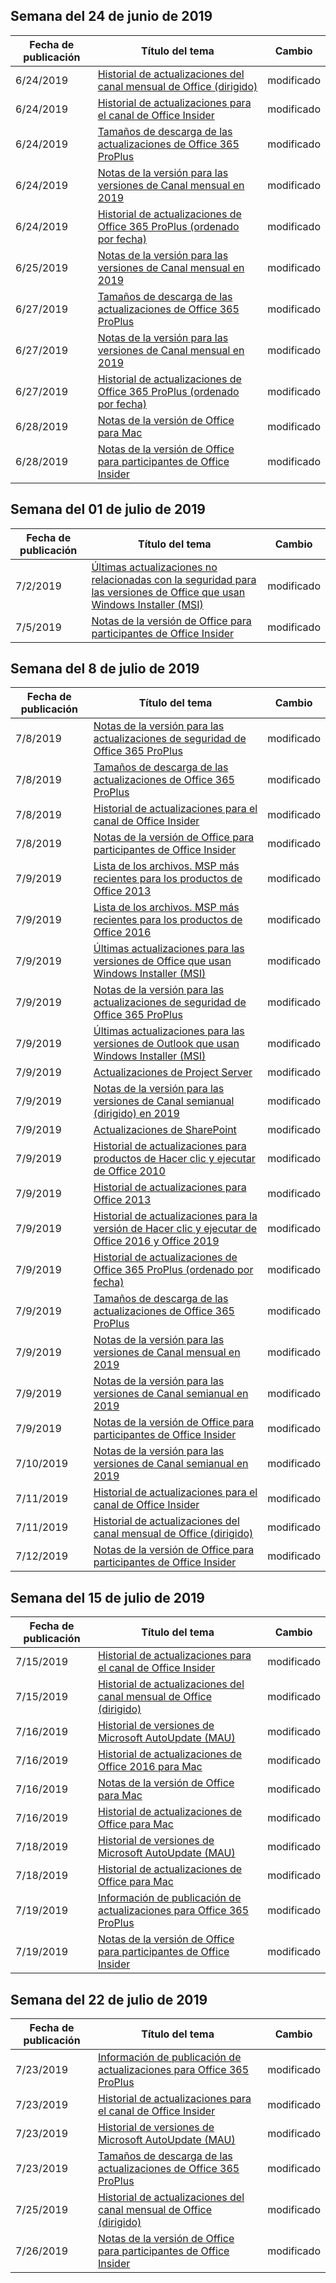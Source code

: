 <!-- This file is generated automatically each week. Changes made to this file will be overwritten.-->




## <a name="week-of-june-24-2019"></a>Semana del 24 de junio de 2019


| Fecha de publicación |Título del tema | Cambio |
|------|------------|--------|
| 6/24/2019 | [Historial de actualizaciones del canal mensual de Office (dirigido)](/OfficeUpdates/update-history-monthly-channel-targeted) | modificado |
| 6/24/2019 | [Historial de actualizaciones para el canal de Office Insider](/OfficeUpdates/update-history-office-insider) | modificado |
| 6/24/2019 | [Tamaños de descarga de las actualizaciones de Office 365 ProPlus](/OfficeUpdates/download-sizes-office365-proplus-updates) | modificado |
| 6/24/2019 | [Notas de la versión para las versiones de Canal mensual en 2019](/OfficeUpdates/monthly-channel-2019) | modificado |
| 6/24/2019 | [Historial de actualizaciones de Office 365 ProPlus (ordenado por fecha)](/OfficeUpdates/update-history-office365-proplus-by-date) | modificado |
| 6/25/2019 | [Notas de la versión para las versiones de Canal mensual en 2019](/OfficeUpdates/monthly-channel-2019) | modificado |
| 6/27/2019 | [Tamaños de descarga de las actualizaciones de Office 365 ProPlus](/OfficeUpdates/download-sizes-office365-proplus-updates) | modificado |
| 6/27/2019 | [Notas de la versión para las versiones de Canal mensual en 2019](/OfficeUpdates/monthly-channel-2019) | modificado |
| 6/27/2019 | [Historial de actualizaciones de Office 365 ProPlus (ordenado por fecha)](/OfficeUpdates/update-history-office365-proplus-by-date) | modificado |
| 6/28/2019 | [Notas de la versión de Office para Mac](/OfficeUpdates/release-notes-office-for-mac) | modificado |
| 6/28/2019 | [Notas de la versión de Office para participantes de Office Insider](/OfficeUpdates/release-notes-office-insider) | modificado |


## <a name="week-of-july-01-2019"></a>Semana del 01 de julio de 2019


| Fecha de publicación |Título del tema | Cambio |
|------|------------|--------|
| 7/2/2019 | [Últimas actualizaciones no relacionadas con la seguridad para las versiones de Office que usan Windows Installer (MSI)](/OfficeUpdates/office-msi-non-security-updates) | modificado |
| 7/5/2019 | [Notas de la versión de Office para participantes de Office Insider](/OfficeUpdates/release-notes-office-insider) | modificado |


## <a name="week-of-july-08-2019"></a>Semana del 8 de julio de 2019


| Fecha de publicación |Título del tema | Cambio |
|------|------------|--------|
| 7/8/2019 | [Notas de la versión para las actualizaciones de seguridad de Office 365 ProPlus](/OfficeUpdates/office365-proplus-security-updates) | modificado |
| 7/8/2019 | [Tamaños de descarga de las actualizaciones de Office 365 ProPlus](/OfficeUpdates/download-sizes-office365-proplus-updates) | modificado |
| 7/8/2019 | [Historial de actualizaciones para el canal de Office Insider](/OfficeUpdates/update-history-office-insider) | modificado |
| 7/8/2019 | [Notas de la versión de Office para participantes de Office Insider](/OfficeUpdates/release-notes-office-insider) | modificado |
| 7/9/2019 | [Lista de los archivos. MSP más recientes para los productos de Office 2013](/OfficeUpdates/msp-files-office-2013) | modificado |
| 7/9/2019 | [Lista de los archivos. MSP más recientes para los productos de Office 2016](/OfficeUpdates/msp-files-office-2016) | modificado |
| 7/9/2019 | [Últimas actualizaciones para las versiones de Office que usan Windows Installer (MSI)](/OfficeUpdates/office-updates-msi) | modificado |
| 7/9/2019 | [Notas de la versión para las actualizaciones de seguridad de Office 365 ProPlus](/OfficeUpdates/office365-proplus-security-updates) | modificado |
| 7/9/2019 | [Últimas actualizaciones para las versiones de Outlook que usan Windows Installer (MSI)](/OfficeUpdates/outlook-updates-msi) | modificado |
| 7/9/2019 | [Actualizaciones de Project Server](/OfficeUpdates/project-server-updates) | modificado |
| 7/9/2019 | [Notas de la versión para las versiones de Canal semianual (dirigido) en 2019](/OfficeUpdates/semi-annual-channel-targeted-2019) | modificado |
| 7/9/2019 | [Actualizaciones de SharePoint](/OfficeUpdates/sharepoint-updates) | modificado |
| 7/9/2019 | [Historial de actualizaciones para productos de Hacer clic y ejecutar de Office 2010](/OfficeUpdates/update-history-office-2010-click-to-run) | modificado |
| 7/9/2019 | [Historial de actualizaciones para Office 2013](/OfficeUpdates/update-history-office-2013) | modificado |
| 7/9/2019 | [Historial de actualizaciones para la versión de Hacer clic y ejecutar de Office 2016 y Office 2019](/OfficeUpdates/update-history-office-2019) | modificado |
| 7/9/2019 | [Historial de actualizaciones de Office 365 ProPlus (ordenado por fecha)](/OfficeUpdates/update-history-office365-proplus-by-date) | modificado |
| 7/9/2019 | [Tamaños de descarga de las actualizaciones de Office 365 ProPlus](/OfficeUpdates/download-sizes-office365-proplus-updates) | modificado |
| 7/9/2019 | [Notas de la versión para las versiones de Canal mensual en 2019](/OfficeUpdates/monthly-channel-2019) | modificado |
| 7/9/2019 | [Notas de la versión para las versiones de Canal semianual en 2019](/OfficeUpdates/semi-annual-channel-2019) | modificado |
| 7/9/2019 | [Notas de la versión de Office para participantes de Office Insider](/OfficeUpdates/release-notes-office-insider) | modificado |
| 7/10/2019 | [Notas de la versión para las versiones de Canal semianual en 2019](/OfficeUpdates/semi-annual-channel-2019) | modificado |
| 7/11/2019 | [Historial de actualizaciones para el canal de Office Insider](/OfficeUpdates/update-history-office-insider) | modificado |
| 7/11/2019 | [Historial de actualizaciones del canal mensual de Office (dirigido)](/OfficeUpdates/update-history-monthly-channel-targeted) | modificado |
| 7/12/2019 | [Notas de la versión de Office para participantes de Office Insider](/OfficeUpdates/release-notes-office-insider) | modificado |


## <a name="week-of-july-15-2019"></a>Semana del 15 de julio de 2019


| Fecha de publicación |Título del tema | Cambio |
|------|------------|--------|
| 7/15/2019 | [Historial de actualizaciones para el canal de Office Insider](/OfficeUpdates/update-history-office-insider) | modificado |
| 7/15/2019 | [Historial de actualizaciones del canal mensual de Office (dirigido)](/OfficeUpdates/update-history-monthly-channel-targeted) | modificado |
| 7/16/2019 | [Historial de versiones de Microsoft AutoUpdate (MAU)](/OfficeUpdates/release-history-microsoft-autoupdate) | modificado |
| 7/16/2019 | [Historial de actualizaciones de Office 2016 para Mac](/OfficeUpdates/release-notes-office-2016-mac) | modificado |
| 7/16/2019 | [Notas de la versión de Office para Mac](/OfficeUpdates/release-notes-office-for-mac) | modificado |
| 7/16/2019 | [Historial de actualizaciones de Office para Mac](/OfficeUpdates/update-history-office-for-mac) | modificado |
| 7/18/2019 | [Historial de versiones de Microsoft AutoUpdate (MAU)](/OfficeUpdates/release-history-microsoft-autoupdate) | modificado |
| 7/18/2019 | [Historial de actualizaciones de Office para Mac](/OfficeUpdates/update-history-office-for-mac) | modificado |
| 7/19/2019 | [Información de publicación de actualizaciones para Office 365 ProPlus](/OfficeUpdates/release-notes-office365-proplus) | modificado |
| 7/19/2019 | [Notas de la versión de Office para participantes de Office Insider](/OfficeUpdates/release-notes-office-insider) | modificado |


## <a name="week-of-july-22-2019"></a>Semana del 22 de julio de 2019


| Fecha de publicación |Título del tema | Cambio |
|------|------------|--------|
| 7/23/2019 | [Información de publicación de actualizaciones para Office 365 ProPlus](/OfficeUpdates/release-notes-office365-proplus) | modificado |
| 7/23/2019 | [Historial de actualizaciones para el canal de Office Insider](/OfficeUpdates/update-history-office-insider) | modificado |
| 7/23/2019 | [Historial de versiones de Microsoft AutoUpdate (MAU)](/OfficeUpdates/release-history-microsoft-autoupdate) | modificado |
| 7/23/2019 | [Tamaños de descarga de las actualizaciones de Office 365 ProPlus](/OfficeUpdates/download-sizes-office365-proplus-updates) | modificado |
| 7/25/2019 | [Historial de actualizaciones del canal mensual de Office (dirigido)](/OfficeUpdates/update-history-monthly-channel-targeted) | modificado |
| 7/26/2019 | [Notas de la versión de Office para participantes de Office Insider](/OfficeUpdates/release-notes-office-insider) | modificado |
